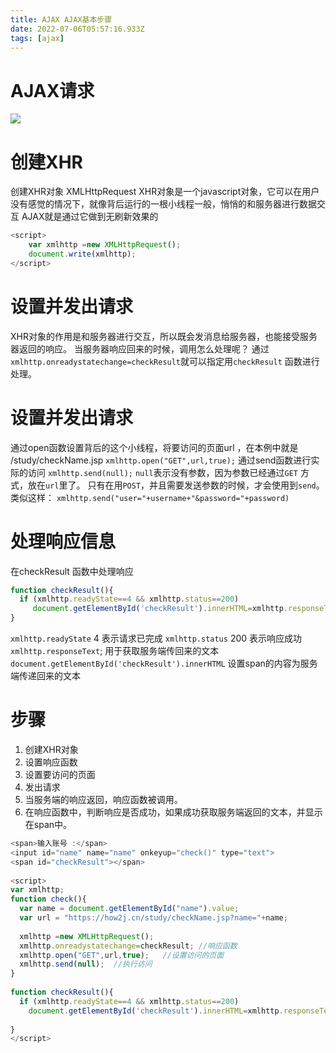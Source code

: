 ```yaml
---
title: AJAX AJAX基本步骤
date: 2022-07-06T05:57:16.933Z
tags: [ajax]
---
```

# AJAX请求
![](https://gitee.com/krislin_zhao/IMGcloud/raw/master/img/20200605115127.png)

# 创建XHR
   创建XHR对象 XMLHttpRequest
    XHR对象是一个javascript对象，它可以在用户没有感觉的情况下，就像背后运行的一根小线程一般，悄悄的和服务器进行数据交互
    AJAX就是通过它做到无刷新效果的
~~~javascript
<script>
	var xmlhttp =new XMLHttpRequest();
	document.write(xmlhttp);
</script>
~~~

# 设置并发出请求
XHR对象的作用是和服务器进行交互，所以既会发消息给服务器，也能接受服务器返回的响应。
当服务器响应回来的时候，调用怎么处理呢？
通过` xmlhttp.onreadystatechange=checkResult `就可以指定用`checkResult` 函数进行处理。


# 设置并发出请求   
通过open函数设置背后的这个小线程，将要访问的页面url ，在本例中就是
/study/checkName.jsp
`xmlhttp.open("GET",url,true);`
通过send函数进行实际的访问
`xmlhttp.send(null);`
`null`表示没有参数，因为参数已经通过`GET` 方式，放在`url`里了。
只有在用`POST`，并且需要发送参数的时候，才会使用到`send`。
类似这样：
`xmlhttp.send("user="+username+"&password="+password)`

# 处理响应信息
在checkResult 函数中处理响应
~~~javascript
function checkResult(){
  if (xmlhttp.readyState==4 && xmlhttp.status==200)  
     document.getElementById('checkResult').innerHTML=xmlhttp.responseText;
}
~~~

`xmlhttp.readyState` 4 表示请求已完成
`xmlhttp.status` 200 表示响应成功
`xmlhttp.responseText`; 用于获取服务端传回来的文本
`document.getElementById('checkResult').innerHTML` 设置span的内容为服务端传递回来的文本

# 步骤
1. 创建XHR对象
2. 设置响应函数
3. 设置要访问的页面
4. 发出请求
5. 当服务端的响应返回，响应函数被调用。
6. 在响应函数中，判断响应是否成功，如果成功获取服务端返回的文本，并显示在span中。

~~~javascript
<span>输入账号 :</span>
<input id="name" name="name" onkeyup="check()" type="text"> 
<span id="checkResult"></span>
  
<script>
var xmlhttp;
function check(){
  var name = document.getElementById("name").value;
  var url = "https://how2j.cn/study/checkName.jsp?name="+name;
  
  xmlhttp =new XMLHttpRequest();
  xmlhttp.onreadystatechange=checkResult; //响应函数
  xmlhttp.open("GET",url,true);   //设置访问的页面
  xmlhttp.send(null);  //执行访问
}
  
function checkResult(){
  if (xmlhttp.readyState==4 && xmlhttp.status==200)
    document.getElementById('checkResult').innerHTML=xmlhttp.responseText;
   
}  
</script>
~~~